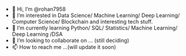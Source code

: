 - 👋 Hi, I’m @rohan7958
- 👀 I’m interested in Data Science/ Machine Learning/ Deep Learning/ Computer Science/ Blockchain and interesting tech stuff.
- 🌱 I’m currently learning Python/ SQL/ Statistics/ Machine Learning/ Deep Learning /DSA
- 💞️ I’m looking to collaborate on ... (still deciding)
- 📫 How to reach me ...(will update it soon)

<!---
rohan7958/rohan7958 is a ✨ special ✨ repository because its `README.md` (this file) appears on your GitHub profile.
You can click the Preview link to take a look at your changes.
--->

